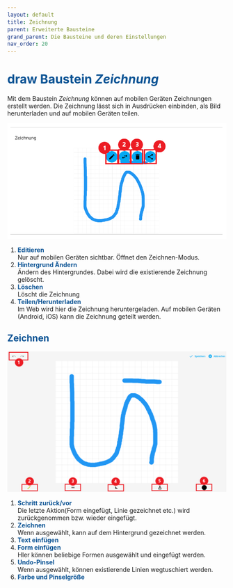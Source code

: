 ```yaml
---
layout: default
title: Zeichnung
parent: Erweiterte Bausteine
grand_parent: Die Bausteine und deren Einstellungen
nav_order: 20
---
```


# <span style="color:#0b5394"><span class="material-icons">draw</span> **Baustein _Zeichnung_**</span>

Mit dem Baustein _Zeichnung_ können auf mobilen Geräten Zeichnungen erstellt werden.
Die Zeichnung lässt sich in Ausdrücken einbinden, als Bild herunterladen und auf mobilen Geräten teilen.

![1drawing](\assets\record-spec-settings\1drawing.png '1drawing')

1. <span style="color:#0b5394">**Editieren**</span>  
   Nur auf mobilen Geräten sichtbar. Öffnet den Zeichnen-Modus.
2. <span style="color:#0b5394">**Hintergrund Ändern**</span>  
   Ändern des Hintergrundes. Dabei wird die existierende Zeichnung gelöscht.
3. <span style="color:#0b5394">**Löschen**</span>  
   Löscht die Zeichnung
4. <span style="color:#0b5394">**Teilen/Herunterladen**</span>  
   Im Web wird hier die Zeichnung heruntergeladen. Auf mobilen Geräten (Android, iOS) kann die Zeichnung geteilt werden.

## <span style="color:#0b5394">Zeichnen</span>

![2drawing](\assets\record-spec-settings\2drawing.png '2drawing')

1. <span style="color:#0b5394">**Schritt zurück/vor**</span>  
   Die letzte Aktion(Form eingefügt, Linie gezeichnet etc.) wird zurückgenommen bzw. wieder eingefügt.
2. <span style="color:#0b5394">**Zeichnen**</span>  
   Wenn ausgewählt, kann auf dem Hintergrund gezeichnet werden.
3. <span style="color:#0b5394">**Text einfügen**</span>
4. <span style="color:#0b5394">**Form einfügen**</span>  
   HIer können beliebige Formen ausgewählt und eingefügt werden.
5. <span style="color:#0b5394">**Undo-Pinsel**</span>  
   Wenn ausgewählt, können existierende Linien wegtuschiert werden.
6. <span style="color:#0b5394">**Farbe und Pinselgröße**</span>
